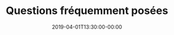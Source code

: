 ---
title: "Questions fréquemment posées"
date: 2019-04-01T13:30:00-00:00
description: "Questions fréquemment posées - FR"
type: "faq"
layout: "section"
---